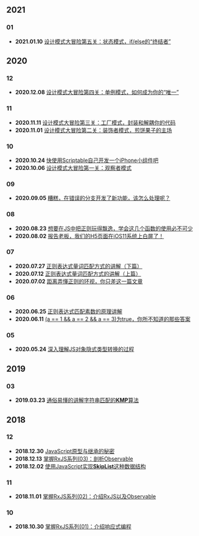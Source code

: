 ## 2021

### 01
+ **2021.01.10** [设计模式大冒险第五关：状态模式，if/else的“终结者”](2021/01/10)

## 2020

### 12
+ **2020.12.08** [设计模式大冒险第四关：单例模式，如何成为你的“唯一”](2020/12/08)

### 11
+ **2020.11.11** [设计模式大冒险第三关：工厂模式，封装和解耦你的代码](2020/11/11)
+ **2020.11.01** [设计模式大冒险第二关：装饰者模式，煎饼果子的主场](2020/11/01)

### 10
+ **2020.10.24** [快使用Scriptable自己开发一个iPhone小组件吧](2020/10/24)
+ **2020.10.06** [设计模式大冒险第一关：观察者模式](2020/10/06)

### 09
+ **2020.09.05** [糟糕，在错误的分支开发了新功能，该怎么处理呢？](2020/09/05)

### 08
+ **2020.08.23** [想要在JS中把正则玩得飘逸，学会这几个函数的使用必不可少](2020/08/23)
+ **2020.08.02** [报告老板，我们的H5页面在iOS11系统上白屏了！](2020/08/02)

### 07
+ **2020.07.27** [正则表达式量词匹配方式的讲解（下篇）](2020/07/27)
+ **2020.07.12** [正则表达式量词匹配方式的讲解（上篇）](2020/07/12)
+ **2020.07.02** [距离弄懂正则的环视，你只差这一篇文章](2020/07/02)

### 06
+ **2020.06.25** [正则表达式匹配素数的原理讲解](2020/06/25)
+ **2020.06.11** [(a == 1 && a == 2 && a == 3)为true，你所不知道的那些答案](2020/06/11)

### 05
+ **2020.05.24** [深入理解JS对象隐式类型转换的过程](2020/05/24)

## 2019

### 03
+ **2019.03.23** [通俗易懂的讲解字符串匹配的**KMP**算法](2019/03/23)

## 2018

### 12
+ **2018.12.30** [JavaScript原型与继承的秘密](2018/12/30)
+ **2018.12.13** [掌握RxJS系列(03)：剖析Observable](2018/12/13)
+ **2018.12.02** [使用JavaScript实现**SkipList**这种数据结构](2018/12/02)

### 11
+ **2018.11.01** [掌握RxJS系列(02)：介绍RxJS以及Observable](2018/11/01)

### 10
+ **2018.10.30** [掌握RxJS系列(01)：介绍响应式编程](2018/10/30)
